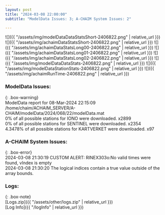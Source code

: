 ```yaml
---
layout: post
title: "2024-03-08 22:00:00"
subtitle: "ModelData Issues: 3; A-CHAIM System Issues: 2"

---
```


![]({{ "/assets/img/modelDataDataStatsShort-2406822.png" | relative_url }})
![]({{ "/assets/img/achaimDataStatsShort-2406822.png" | relative_url }})
![]({{ "/assets/img/achaimDataStatsLong00-2406822.png" | relative_url }})
![]({{ "/assets/img/achaimDataStatsLong01-2406822.png" | relative_url }})
![]({{ "/assets/img/achaimDataStatsLong02-2406822.png" | relative_url }})
![]({{ "/assets/img/modelDataDataStats-2406822.png" | relative_url }})
![]({{ "/assets/img/modelDataStationStats-2406822.png" | relative_url }})
![]({{ "/assets/img/achaimRunTime-2406822.png" | relative_url }})


### ModelData Issues:  
  
{: .box-warning}  
 ModelData report for 08-Mar-2024 22:15:09   
 /home/chaim/ACHAIM_SERVER/A-CHAIM/modelData/2024/068/22/modelData.mat   
 0% of all possible stations for IONO were downloaded. x2899   
 0% of all possible stations for SENTINEL were downloaded. x2354   
 4.3478% of all possible stations for KARTVERKET were downloaded. x97   
  
### A-CHAIM System Issues:  
  
{: .box-error}  
2024-03-08 21:30:19 CUSTOM ALERT: RINEX303o:No valid times were found, vIndex is empty  
2024-03-08 21:30:20 The logical indices contain a true value outside of the array bounds.  

### Logs:  
  
{: .box-note}  
[Logs.zip]({{ "/assets/other/logs.zip" | relative_url }})  
[Log Info]({{ "/logInfo" | relative_url }})  
